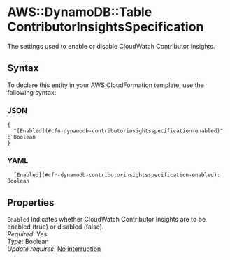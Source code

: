 # AWS::DynamoDB::Table ContributorInsightsSpecification<a name="aws-properties-dynamodb-contributorinsightsspecification"></a>

The settings used to enable or disable CloudWatch Contributor Insights\.

## Syntax<a name="aws-properties-dynamodb-contributorinsightsspecification-syntax"></a>

To declare this entity in your AWS CloudFormation template, use the following syntax:

### JSON<a name="aws-properties-dynamodb-contributorinsightsspecification-syntax.json"></a>

```
{
  "[Enabled](#cfn-dynamodb-contributorinsightsspecification-enabled)" : Boolean
}
```

### YAML<a name="aws-properties-dynamodb-contributorinsightsspecification-syntax.yaml"></a>

```
  [Enabled](#cfn-dynamodb-contributorinsightsspecification-enabled): Boolean
```

## Properties<a name="aws-properties-dynamodb-contributorinsightsspecification-properties"></a>

`Enabled`  <a name="cfn-dynamodb-contributorinsightsspecification-enabled"></a>
Indicates whether CloudWatch Contributor Insights are to be enabled \(true\) or disabled \(false\)\.  
*Required*: Yes  
*Type*: Boolean  
*Update requires*: [No interruption](https://docs.aws.amazon.com/AWSCloudFormation/latest/UserGuide/using-cfn-updating-stacks-update-behaviors.html#update-no-interrupt)